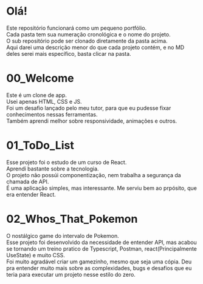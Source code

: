 # Olá!
Este repositório funcionará como um pequeno portfólio.<br>
Cada pasta tem sua numeração cronológica e o nome do projeto. <br>
O sub repositório pode ser clonado diretamente da pasta acima.<br>
Aqui darei uma descrição menor do que cada projeto contém, e no MD deles serei mais específico, basta clicar na pasta.<br>

# 00_Welcome
Este é um clone de app.<br>
Usei apenas HTML, CSS e JS.<br>
Foi um desafio lançado pelo meu tutor, para que eu pudesse fixar conhecimentos nessas ferramentas.<br>
Também aprendi melhor sobre responsividade, animações e outros.<br>

# 01_ToDo_List

Esse projeto foi o estudo de um curso de React.<br>
Aprendi bastante sobre a tecnologia. <br>
O projeto não possúi componentização, nem trabalha a segurança da chamada de API. <br>
É uma aplicação simples, mas interessante. Me serviu bem ao prpósito, que era entender React.<br>

# 02_Whos_That_Pokemon

O nostálgico game do intervalo de Pokemon.<br>
Esse projeto foi desenvolvido da necessidade de entender API, mas acabou se tornando um treino pratico de Typescript, Postman, react(Principalmente UseState) e muito CSS. <br>
Foi muito agradável criar um gamezinho, mesmo que seja uma cópia. Deu pra entender muito mais sobre as complexidades, bugs e desafios que eu teria para executar um projeto nesse estilo do zero.

